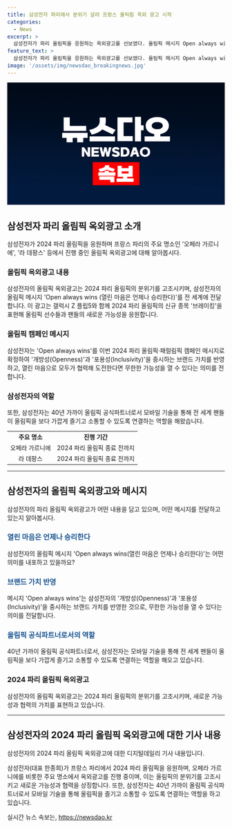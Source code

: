 ```yaml
---
title: 삼성전자 파리에서 분위기 살려 프랑스 올릭핌 옥외 광고 시작
categories:
  - News
excerpt: >
  삼성전자가 파리 올림픽을 응원하는 옥외광고를 선보였다. 올림픽 메시지 Open always wins를 전하는데, 갤럭시 Z 플립5와 함께 새로운 종목 브레이킹을 응원한다. 모든 이들이 함께 도전하며 무한한 가능성을 열 수 있다는 메시지가 반영됐다. 삼성전자는 40년 가까이 올림픽 공식파트너로 활동하며, 모바일 기술을 통해 전 세계 팬들이 올림픽을 즐기고 소통하는 데 기여하고 있다.
feature_text: >
  삼성전자가 파리 올림픽을 응원하는 옥외광고를 선보였다. 올림픽 메시지 Open always wins를 전하는데, 갤럭시 Z 플립5와 함께 새로운 종목 브레이킹을 응원한다. 모든 이들이 함께 도전하며 무한한 가능성을 열 수 있다는 메시지가 반영됐다. 삼성전자는 40년 가까이 올림픽 공식파트너로 활동하며, 모바일 기술을 통해 전 세계 팬들이 올림픽을 즐기고 소통하는 데 기여하고 있다.
image: '/assets/img/newsdao_breakingnews.jpg'
---
```


<p><img src="/assets/img/newsdao_breakingnews.jpg" alt="koreaapp 속보" /></p>

<h2 data-ke-size="size26">삼성전자 파리 올림픽 옥외광고 소개</h2>

<p data-ke-size="size16">삼성전자가 2024 파리 올림픽을 응원하며 프랑스 파리의 주요 명소인 '오페라 가르니에', '라 데팡스' 등에서 진행 중인 올림픽 옥외광고에 대해 알아봅시다.</p>

<h3>올림픽 옥외광고 내용</h3>

<p data-ke-size="size16">삼성전자의 올림픽 옥외광고는 2024 파리 올림픽의 분위기를 고조시키며, 삼성전자의 올림픽 메시지 'Open always wins (열린 마음은 언제나 승리한다)'를 전 세계에 전달합니다. 이 광고는 갤럭시 Z 플립5와 함께 2024 파리 올림픽의 신규 종목 '브레이킹'을 표현해 올림픽 선수들과 팬들의 새로운 가능성을 응원합니다.</p>

<h3>올림픽 캠페인 메시지</h3>

<p data-ke-size="size16">삼성전자는 'Open always wins'를 이번 2024 파리 올림픽·패럴림픽 캠페인 메시지로 확정하여 '개방성(Openness)'과 '포용성(Inclusivity)'을 중시하는 브랜드 가치를 반영하고, 열린 마음으로 모두가 협력해 도전한다면 무한한 가능성을 열 수 있다는 의미를 전합니다.</p>

<h3>삼성전자의 역할</h3>

<p data-ke-size="size16">또한, 삼성전자는 40년 가까이 올림픽 공식파트너로서 모바일 기술을 통해 전 세계 팬들이 올림픽을 보다 가깝게 즐기고 소통할 수 있도록 연결하는 역할을 해왔습니다.</p>

<table>
   <tbody>
      <tr>
         <td style="text-align: center; height: 17px;"><b>주요 명소</b></td>
         <td style="text-align: center; height: 17px;"><b>진행 기간</b></td>
      </tr>
      <tr>
         <td style="text-align: center; height: 17px;">오페라 가르니에</td>
         <td style="text-align: center; height: 17px;">2024 파리 올림픽 종료 전까지</td>
      </tr>
      <tr>
         <td style="text-align: center; height: 17px;">라 데팡스</td>
         <td style="text-align: center; height: 17px;">2024 파리 올림픽 종료 전까지</td>
      </tr>
   </tbody>
</table>

<hr>

<h2 data-ke-size="size26">삼성전자의 올림픽 옥외광고와 메시지</h2>

<p data-ke-size="size16">삼성전자의 파리 올림픽 옥외광고가 어떤 내용을 담고 있으며, 어떤 메시지를 전달하고 있는지 알아봅시다.</p>

<h3><b><span style="color: #1a5490;">열린 마음은 언제나 승리한다</span></b></h3>

<p data-ke-size="size16">삼성전자의 올림픽 메시지 'Open always wins(열린 마음은 언제나 승리한다)'는 어떤 의미를 내포하고 있을까요?</p>

<h3><b><span style="color: #1a5490;">브랜드 가치 반영</span></b></h3>

<p data-ke-size="size16">메시지 'Open always wins'는 삼성전자의 '개방성(Openness)'과 '포용성(Inclusivity)'을 중시하는 브랜드 가치를 반영한 것으로, 무한한 가능성을 열 수 있다는 의미를 전달합니다.</p>

<h3><b><span style="color: #1a5490;">올림픽 공식파트너로서의 역할</span></b></h3>

<p data-ke-size="size16">40년 가까이 올림픽 공식파트너로서, 삼성전자는 모바일 기술을 통해 전 세계 팬들이 올림픽을 보다 가깝게 즐기고 소통할 수 있도록 연결하는 역할을 해오고 있습니다.</p>

<h3>2024 파리 올림픽 옥외광고</h3>

<p data-ke-size="size16">삼성전자의 올림픽 옥외광고는 2024 파리 올림픽의 분위기를 고조시키며, 새로운 가능성과 협력의 가치를 표현하고 있습니다.</p>

<hr>

<h2 data-ke-size="size26">삼성전자의 2024 파리 올림픽 옥외광고에 대한 기사 내용</h2>

<p data-ke-size="size16">삼성전자의 2024 파리 올림픽 옥외광고에 대한 디지털데일리 기사 내용입니다.</p>

<p data-ke-size="size16">삼성전자(대표 한종희)가 프랑스 파리에서 2024 파리 올림픽을 응원하며, 오페라 가르니에를 비롯한 주요 명소에서 옥외광고를 진행 중이며, 이는 올림픽의 분위기를 고조시키고 새로운 가능성과 협력을 상징합니다. 또한, 삼성전자는 40년 가까이 올림픽 공식파트너로서 모바일 기술을 통해 올림픽을 즐기고 소통할 수 있도록 연결하는 역할을 하고 있습니다.</p>
실시간 뉴스 속보는, <a href="https://newsdao.kr" rel="dofollow">https://newsdao.kr</a>


